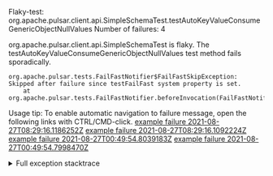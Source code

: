         
Flaky-test: org.apache.pulsar.client.api.SimpleSchemaTest.testAutoKeyValueConsumeGenericObjectNullValues
Number of failures: 4

org.apache.pulsar.client.api.SimpleSchemaTest is flaky. The testAutoKeyValueConsumeGenericObjectNullValues test method fails sporadically.

```
org.apache.pulsar.tests.FailFastNotifier$FailFastSkipException: Skipped after failure since testFailFast system property is set.
	at org.apache.pulsar.tests.FailFastNotifier.beforeInvocation(FailFastNotifier.java:88)

```

Usage tip: To enable automatic navigation to failure message, open the following links with CTRL/CMD-click.
[example failure 2021-08-27T08:29:16.1186252Z](https://github.com/apache/pulsar/runs/3441181143?check_suite_focus=true#step:9:1150)
[example failure 2021-08-27T08:29:16.1092224Z](https://github.com/apache/pulsar/runs/3441181143?check_suite_focus=true#step:9:1146)
[example failure 2021-08-27T00:49:54.8039183Z](https://github.com/apache/pulsar/runs/3438608157?check_suite_focus=true#step:9:1146)
[example failure 2021-08-27T00:49:54.7998470Z](https://github.com/apache/pulsar/runs/3438608157?check_suite_focus=true#step:9:1142)


<details>
<summary>Full exception stacktrace</summary>
<code><pre>
org.apache.pulsar.tests.FailFastNotifier$FailFastSkipException: Skipped after failure since testFailFast system property is set.
	at org.apache.pulsar.tests.FailFastNotifier.beforeInvocation(FailFastNotifier.java:88)

</pre></code>
</details>

